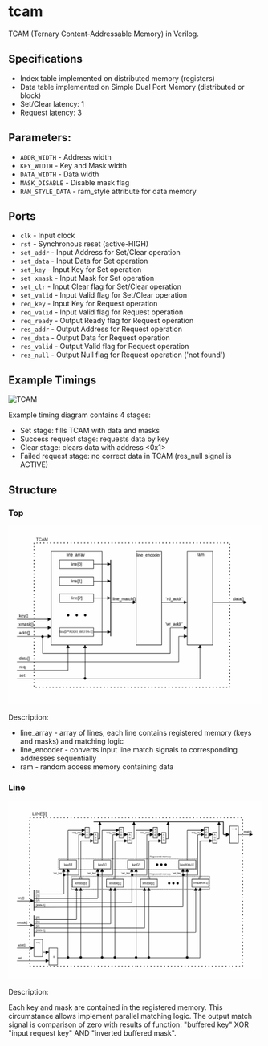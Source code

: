 # tcam
TCAM (Ternary Content-Addressable Memory) in Verilog.

## Specifications
* Index table implemented on distributed memory (registers)
* Data table implemented on Simple Dual Port Memory (distributed or block)
* Set/Clear latency: 1
* Request latency: 3

## Parameters:
* `ADDR_WIDTH`     - Address width
* `KEY_WIDTH`      - Key and Mask width
* `DATA_WIDTH`     - Data width
* `MASK_DISABLE`   - Disable mask flag
* `RAM_STYLE_DATA` - ram_style attribute for data memory

## Ports

* `clk`       - Input clock
* `rst`       - Synchronous reset (active-HIGH)
* `set_addr`  - Input Address for Set/Clear operation
* `set_data`  - Input Data for Set operation
* `set_key`   - Input Key for Set operation
* `set_xmask` - Input Mask for Set operation
* `set_clr`   - Input Clear flag for Set/Clear operation
* `set_valid` - Input Valid flag for Set/Clear operation
* `req_key`   - Input Key for Request operation
* `req_valid` - Input Valid flag for Request operation
* `req_ready` - Output Ready flag for Request operation
* `res_addr`  - Output Address for Request operation
* `res_data`  - Output Data for Request operation
* `res_valid` - Output Valid flag for Request operation
* `res_null`  - Output Null flag for Request operation ('not found')

## Example Timings
![TCAM](/img/timings.gif)

Example timing diagram contains 4 stages:
* Set stage: fills TCAM with data and masks
* Success request stage: requests data by key
* Clear stage: clears data with address <0x1>
* Failed request stage: no correct data in TCAM (res_null signal is ACTIVE)

## Structure
### Top
![Top Structure](/img/structure_top.gif)

Description:
* line_array - array of lines, each line contains registered memory (keys and masks) and matching logic
* line_encoder - converts input line match signals to corresponding addresses sequentially
* ram - random access memory containing data

### Line
![Line Structure](/img/structure_line.gif)

Description:

Each key and mask are contained in the registered memory. This circumstance allows implement parallel matching logic. The output match signal is comparison of zero with results of function: "buffered key" XOR "input request key" AND "inverted buffered mask".
